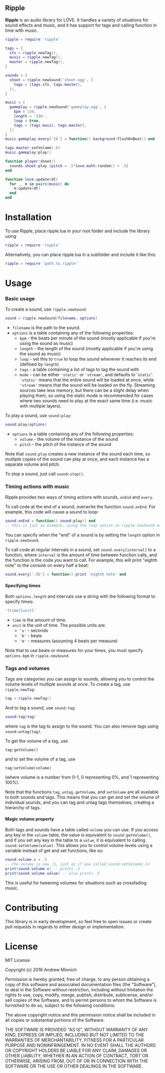 Ripple
------
**Ripple** is an audio library for LÖVE. It handles a variety of situations for sound effects and music, and it has support for tags and calling function in time with music.

```lua
ripple = require 'ripple'

tags = {
  sfx = ripple.newTag(),
  music = ripple.newTag(),
  master = ripple.newTag(),
}

sounds = {
  shoot = ripple.newSound('shoot.ogg', {
    tags = {tags.sfx, tags.master},
  }),
}

music = {
  gameplay = ripple.newSound('gameplay.ogg', {
    bpm = 130,
    length = '32m',
    loop = true,
    tags = {tags.music, tags.master},
  })
}
music.gameplay.every['1b'] = function() background:flashOnBeat() end

tags.master:setVolume(.8)
music.gameplay:play()

function player:shoot()
  sounds.shoot:play {pitch = .5*love.math.random() + .5}
end

function love.update(dt)
  for _, m in pairs(music) do
    m:update(dt)
  end
end
```

Installation
============
To use Ripple, place ripple.lua in your root folder and include the library using
```lua
ripple = require 'ripple'
```
Alternatively, you can place ripple.lua in a subfolder and include it like this:
```lua
ripple = require 'path.to.ripple'
```

Usage
=====
### Basic usage
To create a sound, use `ripple.newSound`:
```lua
sound = ripple.newSound(filename, options)
```
- `filename` is the path to the sound.
- `options` is a table containing any of the following properties:
  - `bpm` - the beats per minute of the sound (mostly applicable if you're using the sound as music)
  - `length` - the length of the sound (mostly applicable if you're using the sound as music)
  - `loop` - set this to `true` to loop the sound whenever it reaches its end (defined by `length`)
  - `tags` - a table containing a list of tags to tag the sound with
  - `mode` - can be either `'static'` or `'stream'`, and defaults to '`static`'. `'static'` means that the entire sound will be loaded at once, while `'stream'` means that the sound will be loaded on the fly. Streaming sources take less memory, but there can be a slight delay when playing them, so using the static mode is recommended for cases where two sounds need to play at the exact same time (i.e. music with multiple layers).

To play a sound, use `sound:play`:
```lua
sound:play(options)
```
- `options` is a table containing any of the following properties:
  - `volume` - the volume of the instance of the sound
  - `pitch` - the pitch of the instance of the sound

Note that `sound:play` creates a new instance of the sound each time, so multiple copies of the sound can play at once, and each instance has a separate volume and pitch.

To stop a sound, just call `sound:stop()`.

### Timing actions with music
Ripple provides two ways of timing actions with sounds, `onEnd` and `every`.

To call code at the end of a sound, overwrite the function `sound.onEnd`. For example, this code will cause a sound to loop:
```lua
sound.onEnd = function() sound:play() end
-- this is just an example, using the loop option in ripple.newSound would be easier
```
You can specify when the "end" of a sound is by setting the `length` option in `ripple.newSound`.

To call code at regular intervals in a sound, set `sound.every[interval]` to a function, where `interval` is the amount of time between function calls, and the function is the code you want to call. For example, this will print "eighth note" to the console on every half a beat:

```lua
sound.every['.5b'] = function() print 'eighth note' end
```

#### Specifying times
Both `options.length` and intervals use a string with the following format to specify times:
```lua
'[time][unit]'
```
- `time` is the amount of time.
- `unit` is the unit of time. The possible units are:
  - `'s'` - seconds
  - `'b'` - beats
  - `'m'` - measures (assuming 4 beats per measure)

Note that to use beats or measures for your times, you must specify `options.bpm` in `ripple.newSound`.

### Tags and volumes
Tags are categories you can assign to sounds, allowing you to control the volume levels of multiple sounds at once. To create a tag, use `ripple.newTag`:
```lua
tag = ripple.newTag()
```
And to tag a sound, use `sound:tag`:
```lua
sound:tag(tag)
```
where `tag` is the tag to assign to the sound. You can also remove tags using `sound:untag(tag)`.

To get the volume of a tag, use 
```
tag:getVolume()
```
and to set the volume of a tag, use
```
tag:setVolume(volume)
```
(where volume is a number from 0-1, 0 representing 0%, and 1 representing 100%).

Note that the functions `tag`, `untag`, `getVolume`, and `setVolume` are all available to both sounds and tags. This means that you can get and set the volume of individual sounds, and you can tag and untag tags themselves, creating a hierarchy of tags.

#### Magic volume property
Both tags and sounds have a table called `volume` you can use. If you access any key in the `volume` table, the value is equivalent to `sound:getVolume()`, and if you set any key in the table to a `value`, it is equivalent to calling `sound:setVolume(value)`. This allows you to control volume levels using a variable instead of get and set functions, like so:
```lua
sound.volume.v = .5
-- the volume is now .5, just as if you called sound:setVolume(.5)
print(sound.volume.v) -- prints .5
print(sound.volume.value) -- also prints .5
```
This is useful for tweening volumes for situations such as crossfading music.

Contributing
============
This library is in early development, so feel free to open issues or create pull requests in regards to either design or implementation.

License
=======
MIT License

Copyright (c) 2016 Andrew Minnich

Permission is hereby granted, free of charge, to any person obtaining a copy
of this software and associated documentation files (the "Software"), to deal
in the Software without restriction, including without limitation the rights
to use, copy, modify, merge, publish, distribute, sublicense, and/or sell
copies of the Software, and to permit persons to whom the Software is
furnished to do so, subject to the following conditions:

The above copyright notice and this permission notice shall be included in all
copies or substantial portions of the Software.

THE SOFTWARE IS PROVIDED "AS IS", WITHOUT WARRANTY OF ANY KIND, EXPRESS OR
IMPLIED, INCLUDING BUT NOT LIMITED TO THE WARRANTIES OF MERCHANTABILITY,
FITNESS FOR A PARTICULAR PURPOSE AND NONINFRINGEMENT. IN NO EVENT SHALL THE
AUTHORS OR COPYRIGHT HOLDERS BE LIABLE FOR ANY CLAIM, DAMAGES OR OTHER
LIABILITY, WHETHER IN AN ACTION OF CONTRACT, TORT OR OTHERWISE, ARISING FROM,
OUT OF OR IN CONNECTION WITH THE SOFTWARE OR THE USE OR OTHER DEALINGS IN THE
SOFTWARE.
